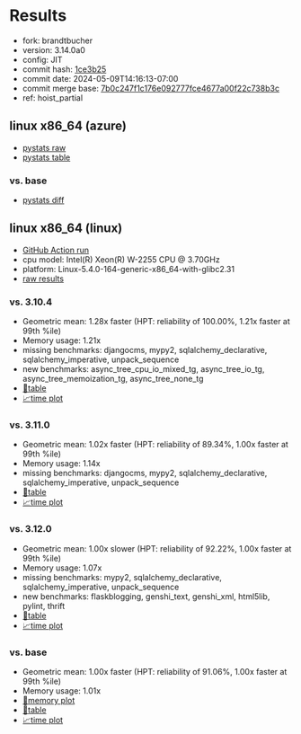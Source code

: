 # Results

- fork: brandtbucher
- version: 3.14.0a0
- config: JIT
- commit hash: [1ce3b25](https://github.com/brandtbucher/cpython/commit/1ce3b25)
- commit date: 2024-05-09T14:16:13-07:00
- commit merge base: [7b0c247f1c176e092777fce4677a00f22c738b3c](https://github.com/brandtbucher/cpython/commit/7b0c247f1c176e092777fce4677a00f22c738b3c)
- ref: hoist_partial

## linux x86_64 (azure)

- [pystats raw](bm-20240509-azure-x86_64-brandtbucher-hoist_partial-3.14.0a0-1ce3b25-pystats.json)
- [pystats table](bm-20240509-azure-x86_64-brandtbucher-hoist_partial-3.14.0a0-1ce3b25-pystats.md)

### vs. base

- [pystats diff](bm-20240509-azure-x86_64-brandtbucher-hoist_partial-3.14.0a0-1ce3b25-pystats-vs-base.md)

## linux x86_64 (linux)

- [GitHub Action run](https://github.com/faster-cpython/benchmarking/actions/runs/9024399305)
- cpu model: Intel(R) Xeon(R) W-2255 CPU @ 3.70GHz
- platform: Linux-5.4.0-164-generic-x86_64-with-glibc2.31
- [raw results](bm-20240509-linux-x86_64-brandtbucher-hoist_partial-3.14.0a0-1ce3b25.json)

### vs. 3.10.4

- Geometric mean: 1.28x faster (HPT: reliability of 100.00%, 1.21x faster at 99th %ile)
- Memory usage: 1.21x
- missing benchmarks: djangocms, mypy2, sqlalchemy_declarative, sqlalchemy_imperative, unpack_sequence
- new benchmarks: async_tree_cpu_io_mixed_tg, async_tree_io_tg, async_tree_memoization_tg, async_tree_none_tg
- [📄table](bm-20240509-linux-x86_64-brandtbucher-hoist_partial-3.14.0a0-1ce3b25-vs-3.10.4.md)
- [📈time plot](bm-20240509-linux-x86_64-brandtbucher-hoist_partial-3.14.0a0-1ce3b25-vs-3.10.4.png)

### vs. 3.11.0

- Geometric mean: 1.02x faster (HPT: reliability of 89.34%, 1.00x faster at 99th %ile)
- Memory usage: 1.14x
- missing benchmarks: djangocms, mypy2, sqlalchemy_declarative, sqlalchemy_imperative, unpack_sequence
- [📄table](bm-20240509-linux-x86_64-brandtbucher-hoist_partial-3.14.0a0-1ce3b25-vs-3.11.0.md)
- [📈time plot](bm-20240509-linux-x86_64-brandtbucher-hoist_partial-3.14.0a0-1ce3b25-vs-3.11.0.png)

### vs. 3.12.0

- Geometric mean: 1.00x slower (HPT: reliability of 92.22%, 1.00x faster at 99th %ile)
- Memory usage: 1.07x
- missing benchmarks: mypy2, sqlalchemy_declarative, sqlalchemy_imperative, unpack_sequence
- new benchmarks: flaskblogging, genshi_text, genshi_xml, html5lib, pylint, thrift
- [📄table](bm-20240509-linux-x86_64-brandtbucher-hoist_partial-3.14.0a0-1ce3b25-vs-3.12.0.md)
- [📈time plot](bm-20240509-linux-x86_64-brandtbucher-hoist_partial-3.14.0a0-1ce3b25-vs-3.12.0.png)

### vs. base

- Geometric mean: 1.00x faster (HPT: reliability of 91.06%, 1.00x faster at 99th %ile)
- Memory usage: 1.01x
- [🧠memory plot](bm-20240509-linux-x86_64-brandtbucher-hoist_partial-3.14.0a0-1ce3b25-vs-base-mem.png)
- [📄table](bm-20240509-linux-x86_64-brandtbucher-hoist_partial-3.14.0a0-1ce3b25-vs-base.md)
- [📈time plot](bm-20240509-linux-x86_64-brandtbucher-hoist_partial-3.14.0a0-1ce3b25-vs-base.png)

